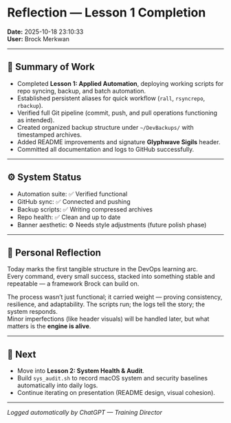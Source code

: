 # Reflection — Lesson 1 Completion
**Date:** 2025-10-18 23:10:33  
**User:** Brock Merkwan

---

## 🧠 Summary of Work
- Completed **Lesson 1: Applied Automation**, deploying working scripts for repo syncing, backup, and batch automation.
- Established persistent aliases for quick workflow (`rall`, `rsyncrepo`, `rbackup`).
- Verified full Git pipeline (commit, push, and pull operations functioning as intended).
- Created organized backup structure under `~/DevBackups/` with timestamped archives.
- Added README improvements and signature **Glyphwave Sigils** header.
- Committed all documentation and logs to GitHub successfully.

---

## ⚙️ System Status
- Automation suite: ✅ Verified functional
- GitHub sync: ✅ Connected and pushing
- Backup scripts: ✅ Writing compressed archives
- Repo health: ✅ Clean and up to date
- Banner aesthetic: ⚙️ Needs style adjustments (future polish phase)

---

## 🧩 Personal Reflection
Today marks the first tangible structure in the DevOps learning arc.  
Every command, every small success, stacked into something stable and repeatable — a framework Brock can build on.  

The process wasn’t just functional; it carried weight — proving consistency, resilience, and adaptability. The scripts run; the logs tell the story; the system responds.  
Minor imperfections (like header visuals) will be handled later, but what matters is the **engine is alive**.

---

## 🔮 Next
- Move into **Lesson 2: System Health & Audit**.
- Build `sys_audit.sh` to record macOS system and security baselines automatically into daily logs.
- Continue iterating on presentation (README design, visual cohesion).

---
*Logged automatically by ChatGPT — Training Director*
